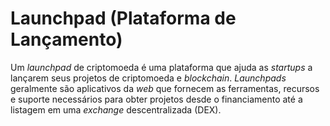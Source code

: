 # Launchpad (Plataforma de Lançamento)

Um _launchpad_ de criptomoeda é uma plataforma que ajuda as _startups_ a lançarem seus projetos de criptomoeda e _blockchain_. _Launchpads_ geralmente são aplicativos da _web_ que fornecem as ferramentas, recursos e suporte necessários para obter projetos desde o financiamento até a listagem em uma _exchange_ descentralizada (DEX).